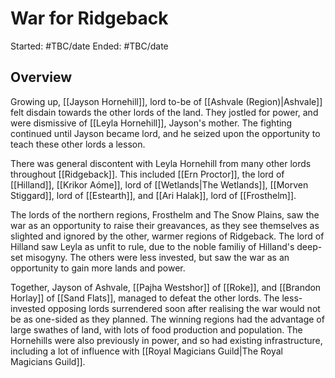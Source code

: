 # War for Ridgeback

Started: #TBC/date
Ended: #TBC/date 

## Overview
Growing up, [[Jayson Hornehill]], lord to-be of [[Ashvale (Region)|Ashvale]] felt disdain towards the other lords of the land. They jostled for power, and were dismissive of [[Leyla Hornehill]], Jayson's mother. The fighting continued until Jayson became lord, and he seized upon the opportunity to teach these other lords a lesson.

There was general discontent with Leyla Hornehill from many other lords throughout [[Ridgeback]]. This included [[Ern Proctor]], the lord of [[Hilland]], [[Krikor Aóme]], lord of [[Wetlands|The Wetlands]], [[Morven Stiggard]], lord of [[Estearth]], and [[Ari Halak]], lord of [[Frosthelm]].
			
The lords of the northern regions, Frosthelm and The Snow Plains, saw the war as an opportunity to raise their greavances, as they see themselves as slighted and ignored by the other, warmer regions of Ridgeback. The lord of Hilland saw Leyla as unfit to rule, due to the noble familiy of Hilland's deep-set misogyny. The others were less invested, but saw the war as an opportunity to gain more lands and power.

Together, Jayson of Ashvale, [[Pajha Westshor]] of [[Roke]], and [[Brandon Horlay]] of [[Sand Flats]], managed to defeat the other lords. The less-invested opposing lords surrendered soon after realising the war would not be as one-sided as they planned. The winning regions had the advantage of large swathes of land, with lots of food production and population. The Hornehills were also previously in power, and so had existing infrastructure, including a lot of influence with [[Royal Magicians Guild|The Royal Magicians Guild]].